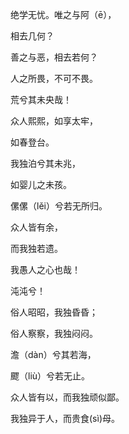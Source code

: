 绝学无忧。唯之与阿（ē），

相去几何？

善之与恶，相去若何？

人之所畏，不可不畏。

荒兮其未央哉！

众人熙熙，如享太牢，

如春登台。

我独泊兮其未兆，

如婴儿之未孩。

傫傫（lěi）兮若无所归。

众人皆有余，

而我独若遗。

我愚人之心也哉！

沌沌兮！

俗人昭昭，我独昏昏；

俗人察察，我独闷闷。

澹（dàn）兮其若海，

飂（liù）兮若无止。

众人皆有以，而我独顽似鄙。

我独异于人，而贵食(sì)母。
